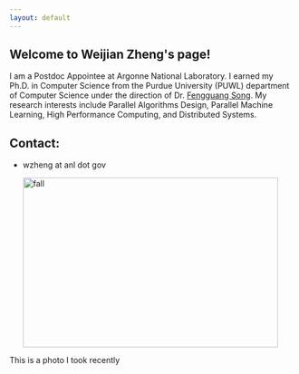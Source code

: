 ```yaml
---
layout: default
---
```


## Welcome to Weijian Zheng's page!


I am a Postdoc Appointee at Argonne National Laboratory. I earned my Ph.D. in Computer Science from the Purdue University (PUWL) department of Computer Science under the direction of Dr. [Fengguang Song](https://cs.iupui.edu/~fgsong/). My research interests include Parallel Algorithms Design, Parallel Machine Learning, High Performance Computing, and Distributed Systems.


## Contact:

* wzheng at anl dot gov
  
  <img src="photos/2022/fall02.JPG" alt="fall" width="450" height="300"/>

This is a photo I took recently
